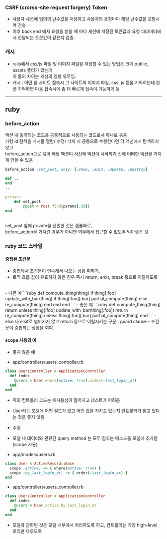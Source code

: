 ### CSRF (crorss-site request forgery) Token
- 사용자 세션에 임의의 난수값을 저장하고 사용자의 욧청마다 해당 난수값을 포함시켜 전송 
- 이후 back end 에서 요청을 받을 때 마다 세션에 저장된 토큰값과 요청 파라미터에서 전달되는 토큰값이 같은지 검증. 

### 캐시 
- rails에서 css/js 파일 및 이미지 파일을 저장할 수 있는 방법은 크게 public, assets 폴더가 있는데 <br>
이 둘의 차이는 캐싱의 영향 유무임. 
- 캐시 : 어떤 웹 사이트 접속시 그 사이트의 이미지 파일, css, js 등을 기억하는데 한 번 기억하면 다음 접속시에 좀 더 빠르게 접속이 가능하게 됨



_____________


## ruby 

### before_action 
액션 내 동작되는 코드를 공통적으로 사용되는 코드로서 하나로 묶음 <br>
가령 id 탐색을 게시물 열람/ 수정/ 삭제 시 공통으로 수행한다면 각 액션에서 탐색하지 않고 <br>
before_action으로 묶어 해당 액션이 사전에 액션이 시작되기 전에 어떠한 액션을 거치게 만들 수 있음 

```ruby
before_action :set_post, only: [:show, :edit, :update, :destroy]

def ..
end
..

private
	def set_post
		@post = Post.find(params[:id])
end
  
```
set_post 앞에 private을 선언한 것은 캡슐화로, <br>
before_action을 거쳐간 경우가 아니면 외부에서 접근할 수 없도록 막아놓은 것

### ruby 코드 스타일 

#### 중첩된 조건문 

- 중첩해서 조건문이 연속해서 나오는 상황 피하기, 
- 로직 흐름 값이 유효하지 않은 경우 즉시 return, enxt, break 등으로 이탈하도록 
<br>
- 나쁜 예 
```ruby
def compute_thing(thing)
  if thing[:foo] 
    update_with_bar(thing)
    if thing[:foo][:bar]
      partial_compute(thing)
    else
      re_compute(thing)
    end
  end
end
```
- 좋은 예 
```ruby
def compute_thing(thing)
  return unless thing[:foo]
  update_with_bar(thing[:foo])
  return re_compute(thing) unless thing[:foo][:bar]
  partial_compute(thing)
end
```
- else 나 elsif로 넘어가지 않고 return 등으로 이탈시키는 구문 : guard clause
- 조건문이 중첩되는 상황을 회피 

#### scope 사용의 예 
- 좋지 않은 예 

- app/controllers/users_controller.rb
```ruby
class UsersController < ApplicationController 
  def index
    @users = User.where(active: true).order(:last_login_at)
  end
end
```
- 위의 컨트롤러 코드는 재사용성이 떨어지고 테스트가 어려움
- User라는 모델에 어떤 필드가 있고 어떤 값을 가지고 있는지 컨트롤러가 알고 있다는 것은 좋지 않음 

- 수정 
- 모델 내 데이터와 관련된 query method 는 모두 감추는 메소드를 모델에 추가함 (scope 사용) 
- app/models/users.rb
```ruby
class User < ActiveRecord::Base
  scope :active. -> { where(active: true) }
  scope :by_last_login_at, -> { order(:last_login_at) }
end
```

- app/controllers/users_controller.rb
```ruby
class UsersController < ApplicationController
  def index
    @users = User.active.by_last_login_at
  end
end
```
- 모델과 관련된 것은 모델 내부에서 처리하도록 하고, 컨트롤러는 가장 high-level 로직만 다루도록
